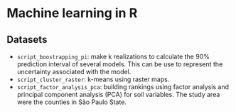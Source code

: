 # Machine learning in R

## Datasets
- `script_boostrapping_pi`: make k realizations to calculate the 90% prediction interval of several models. This can be use to represent the uncertainty associated with the model.
- `script_cluster_raster`: k-means using raster maps.
- `script_factor_analysis_pca`: building rankings using factor analysis and principal component analysis (PCA) for soil variables. The study area were the counties in São Paulo State.
